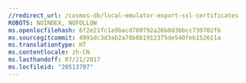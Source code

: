 ```yaml
---
//redirect_url: /cosmos-db/local-emulator-export-ssl-certificates
ROBOTS: NOINDEX, NOFOLLOW
ms.openlocfilehash: 6f2e21fc1a9bacd780792a26b8d3bbcc739702fb
ms.sourcegitcommit: 4991dc3d3ab2a78b8b1912375de540feb152611a
ms.translationtype: HT
ms.contentlocale: zh-CN
ms.lasthandoff: 07/21/2017
ms.locfileid: "20513797"
---
```

